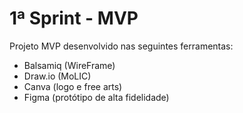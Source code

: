# 1ª Sprint - MVP

Projeto MVP desenvolvido nas seguintes ferramentas:
- Balsamiq (WireFrame)
- Draw.io (MoLIC)
- Canva (logo e free arts)
- Figma (protótipo de alta fidelidade)
